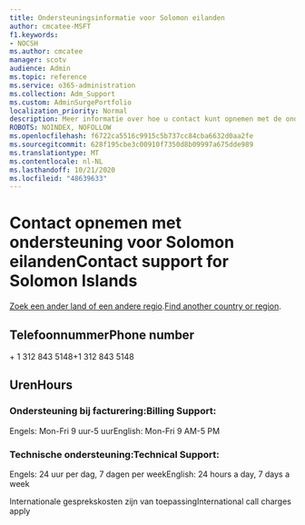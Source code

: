 ```yaml
---
title: Ondersteuningsinformatie voor Solomon eilanden
author: cmcatee-MSFT
f1.keywords:
- NOCSH
ms.author: cmcatee
manager: scotv
audience: Admin
ms.topic: reference
ms.service: o365-administration
ms.collection: Adm_Support
ms.custom: AdminSurgePortfolio
localization_priority: Normal
description: Meer informatie over hoe u contact kunt opnemen met de ondersteuning voor uw land of regio.
ROBOTS: NOINDEX, NOFOLLOW
ms.openlocfilehash: f6722ca5516c9915c5b737cc84cba6632d0aa2fe
ms.sourcegitcommit: 628f195cbe3c00910f7350d8b09997a675dde989
ms.translationtype: MT
ms.contentlocale: nl-NL
ms.lasthandoff: 10/21/2020
ms.locfileid: "48639633"
---
```

# <a name="contact-support-for-solomon-islands"></a><span data-ttu-id="be963-103">Contact opnemen met ondersteuning voor Solomon eilanden</span><span class="sxs-lookup"><span data-stu-id="be963-103">Contact support for Solomon Islands</span></span>

<span data-ttu-id="be963-104">[Zoek een ander land of een andere regio](../contact-support-for-business-products.md).</span><span class="sxs-lookup"><span data-stu-id="be963-104">[Find another country or region](../contact-support-for-business-products.md).</span></span>

## <a name="phone-number"></a><span data-ttu-id="be963-105">Telefoonnummer</span><span class="sxs-lookup"><span data-stu-id="be963-105">Phone number</span></span>
<span data-ttu-id="be963-106">+ 1 312 843 5148</span><span class="sxs-lookup"><span data-stu-id="be963-106">+1 312 843 5148</span></span>

## <a name="hours"></a><span data-ttu-id="be963-107">Uren</span><span class="sxs-lookup"><span data-stu-id="be963-107">Hours</span></span>
### <a name="billing-support"></a><span data-ttu-id="be963-108">Ondersteuning bij facturering:</span><span class="sxs-lookup"><span data-stu-id="be963-108">Billing Support:</span></span>

<span data-ttu-id="be963-109">Engels: Mon-Fri 9 uur-5 uur</span><span class="sxs-lookup"><span data-stu-id="be963-109">English: Mon-Fri 9 AM-5 PM</span></span>

### <a name="technical-support"></a><span data-ttu-id="be963-110">Technische ondersteuning:</span><span class="sxs-lookup"><span data-stu-id="be963-110">Technical Support:</span></span>

<span data-ttu-id="be963-111">Engels: 24 uur per dag, 7 dagen per week</span><span class="sxs-lookup"><span data-stu-id="be963-111">English: 24 hours a day, 7 days a week</span></span>

<span data-ttu-id="be963-112">Internationale gesprekskosten zijn van toepassing</span><span class="sxs-lookup"><span data-stu-id="be963-112">International call charges apply</span></span>
